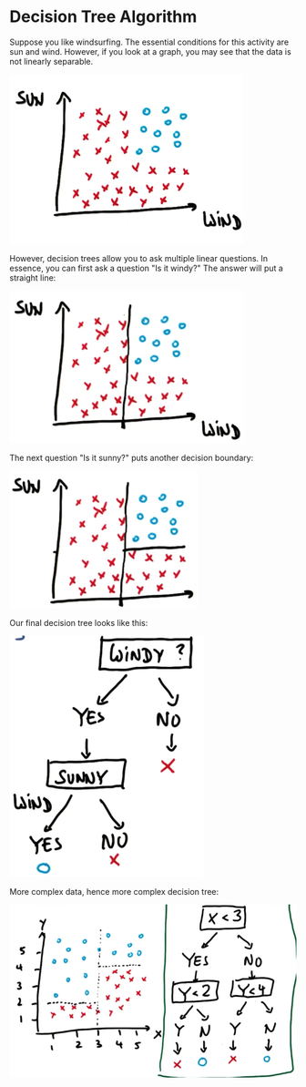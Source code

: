 # Decision Tree Algorithm

Suppose you like windsurfing. The essential conditions for this activity are sun and wind. However, if you look at a graph, you may see that the data is not linearly separable.

![dt1](dt1.png)

However, decision trees allow you to ask multiple linear questions. In essence, you can first ask a question "Is it windy?" The answer will put a straight line:

![dt2](dt2.png)

The next question "Is it sunny?" puts another decision boundary:

![dt3](dt3.png)

Our final decision tree looks like this:

![dt4](dt4.png)

More complex data, hence more complex decision tree:

![dt5](dt5.png) 